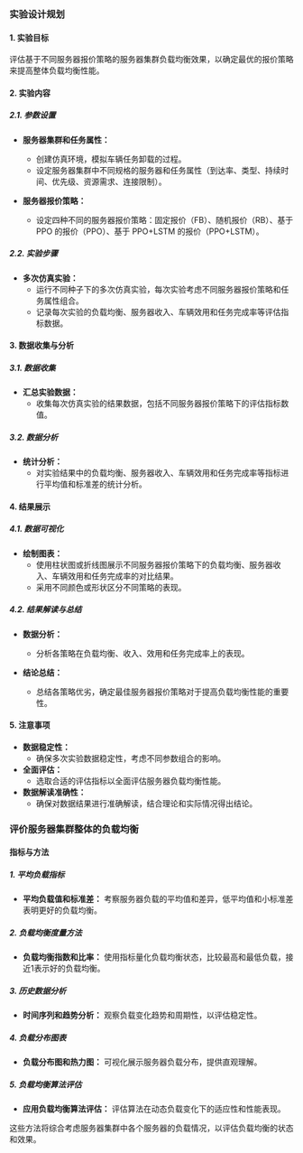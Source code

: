 ### 实验设计规划

#### 1. 实验目标
评估基于不同服务器报价策略的服务器集群负载均衡效果，以确定最优的报价策略来提高整体负载均衡性能。

#### 2. 实验内容

##### 2.1. 参数设置

- **服务器集群和任务属性：**
  - 创建仿真环境，模拟车辆任务卸载的过程。
  - 设定服务器集群中不同规格的服务器和任务属性（到达率、类型、持续时间、优先级、资源需求、连接限制）。

- **服务器报价策略：**
  - 设定四种不同的服务器报价策略：固定报价（FB）、随机报价（RB）、基于 PPO 的报价（PPO）、基于 PPO+LSTM 的报价（PPO+LSTM）。

##### 2.2. 实验步骤

- **多次仿真实验：**
  - 运行不同种子下的多次仿真实验，每次实验考虑不同服务器报价策略和任务属性组合。
  - 记录每次实验的负载均衡、服务器收入、车辆效用和任务完成率等评估指标数据。

#### 3. 数据收集与分析

##### 3.1. 数据收集

- **汇总实验数据：**
  - 收集每次仿真实验的结果数据，包括不同服务器报价策略下的评估指标数值。

##### 3.2. 数据分析

- **统计分析：**
  - 对实验结果中的负载均衡、服务器收入、车辆效用和任务完成率等指标进行平均值和标准差的统计分析。

#### 4. 结果展示

##### 4.1. 数据可视化

- **绘制图表：**
  - 使用柱状图或折线图展示不同服务器报价策略下的负载均衡、服务器收入、车辆效用和任务完成率的对比结果。
  - 采用不同颜色或形状区分不同策略的表现。

##### 4.2. 结果解读与总结

- **数据分析：**
  - 分析各策略在负载均衡、收入、效用和任务完成率上的表现。

- **结论总结：**
  - 总结各策略优劣，确定最佳服务器报价策略对于提高负载均衡性能的重要性。

#### 5. 注意事项

- **数据稳定性：**
  - 确保多次实验数据稳定性，考虑不同参数组合的影响。
- **全面评估：**
  - 选取合适的评估指标以全面评估服务器负载均衡性能。
- **数据解读准确性：**
  - 确保对数据结果进行准确解读，结合理论和实际情况得出结论。

### 评价服务器集群整体的负载均衡

#### 指标与方法

##### 1. 平均负载指标

- **平均负载值和标准差：** 考察服务器负载的平均值和差异，低平均值和小标准差表明更好的负载均衡。

##### 2. 负载均衡度量方法

- **负载均衡指数和比率：** 使用指标量化负载均衡状态，比较最高和最低负载，接近1表示好的负载均衡。

##### 3. 历史数据分析

- **时间序列和趋势分析：** 观察负载变化趋势和周期性，以评估稳定性。

##### 4. 负载分布图表

- **负载分布图和热力图：** 可视化展示服务器负载分布，提供直观理解。

##### 5. 负载均衡算法评估

- **应用负载均衡算法评估：** 评估算法在动态负载变化下的适应性和性能表现。

这些方法将综合考虑服务器集群中各个服务器的负载情况，以评估负载均衡的状态和效果。
